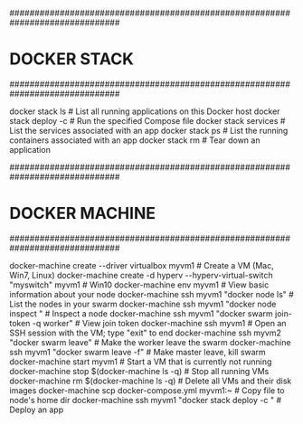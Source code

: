 
##############################################################################
# DOCKER STACK 
##############################################################################


docker stack ls                                 # List all running applications on this Docker host
docker stack deploy -c <composefile> <appname>  # Run the specified Compose file
docker stack services <appname>                 # List the services associated with an app
docker stack ps <appname>                       # List the running containers associated with an app
docker stack rm <appname>                       # Tear down an application


##############################################################################
# DOCKER MACHINE
##############################################################################


docker-machine create --driver virtualbox myvm1 							# Create a VM (Mac, Win7, Linux)
docker-machine create -d hyperv --hyperv-virtual-switch "myswitch" myvm1 	# Win10
docker-machine env myvm1               							     		# View basic information about your node
docker-machine ssh myvm1 "docker node ls"  								    # List the nodes in your swarm
docker-machine ssh myvm1 "docker node inspect <node ID>"        			# Inspect a node
docker-machine ssh myvm1 "docker swarm join-token -q worker"   				# View join token
docker-machine ssh myvm1   													# Open an SSH session with the VM; type "exit" to end
docker-machine ssh myvm2 "docker swarm leave"  								# Make the worker leave the swarm
docker-machine ssh myvm1 "docker swarm leave -f"							# Make master leave, kill swarm
docker-machine start myvm1            										# Start a VM that is currently not running
docker-machine stop $(docker-machine ls -q)            						# Stop all running VMs
docker-machine rm $(docker-machine ls -q) 									# Delete all VMs and their disk images
docker-machine scp docker-compose.yml myvm1:~     							# Copy file to node's home dir
docker-machine ssh myvm1 "docker stack deploy -c <file> <app>"   			# Deploy an app
